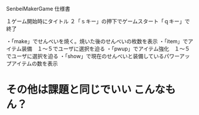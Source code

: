 SenbeiMakerGame
仕様書

１ゲーム開始時にタイトル
２「ｓキー」の押下でゲームスタート「ｑキー」で終了

・「make」でせんべいを焼く。焼いた後のせんべいの枚数を表示
・「item」でアイテム装備　１〜５でユーザに選択を迫る
・「pwup」でアイテム強化　１〜５でユーザに選択を迫る
・「show」で現在のせんべいと装備しているパワーアップアイテムの数を表示

その他は課題と同じでいい
こんなもん？
===============
